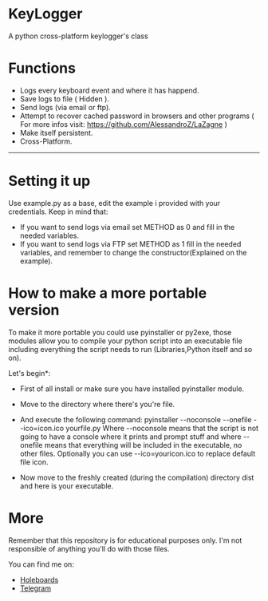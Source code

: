 # KeyLogger
A python cross-platform keylogger's class

# Functions #

* Logs every keyboard event and where it has happend.
* Save logs to file ( Hidden ).
* Send logs (via email or ftp).
* Attempt to recover cached password in browsers and other programs ( For more infos visit: https://github.com/AlessandroZ/LaZagne )
* Make itself persistent.
* Cross-Platform.

***

# Setting it up #

Use example.py as a base, edit the example i provided with your credentials.
Keep in mind that:

* If you want to send logs via email set METHOD as 0 and fill in the needed variables.
* If you want to send logs via FTP set METHOD as 1 fill in the needed variables, and remember to change the constructor(Explained on the example).

# How to make a more portable version # 
To make it more portable you could use pyinstaller or py2exe, those modules allow you to compile your python script into an executable file including everything the script needs to run (Libraries,Python itself and so on).

Let's begin*:

* First of all install or make sure you have installed pyinstaller module.
* Move to the directory where there's you're file.
* And execute the following command: pyinstaller --noconsole --onefile --ico=icon.ico yourfile.py
Where --noconsole means that the script is not going to have a console where it prints and prompt stuff and where --onefile means that everything will be included in the executable, no other files.
Optionally you can use --ico=youricon.ico to replace default file icon.

* Now move to the freshly created (during the compilation) directory dist and here is your executable.

# More #

Remember that this repository is for educational purposes only.
I'm not responsible of anything you'll do with those files.

You can find me on:

* [Holeboards](www.holeboards.eu)
* [Telegram](www.telegram.me/eigoog)
